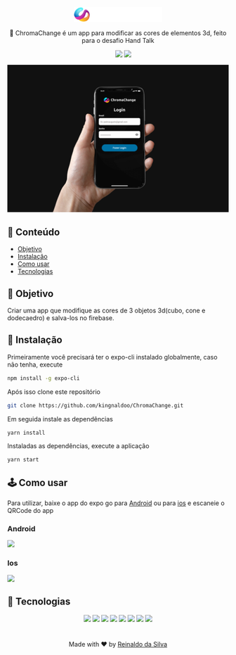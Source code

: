 <div align="center">
  <img src="./src/assets/icons/logo.svg" width="200">
</div>

<p align="center">🌈️ ChromaChange é um app para modificar as cores de elementos 3d, feito para o desafio Hand Talk</p>
<ul align="center">
    <img src="https://img.shields.io/static/v1?label=Version&message=1.0.0&labelColor=%2306121f&style=flat-square&color=%231BB471">
    <img src="https://img.shields.io/static/v1?label=License&message=MIT&labelColor=%2306121f&style=flat-square&color=%231BB471">
</ul>
<img src="./assets/screenshot.png"/>

## 📃️ Conteúdo

* [Objetivo](#objetive)
* [Instalação](#instalation)
* [Como usar](#how-to)
* [Tecnologias](#tech)

<h2 id="objetive">🎯 Objetivo</h2>
<p>Criar uma app que modifique as cores de 3 objetos 3d(cubo, cone e dodecaedro) e salva-los no firebase.</p>

<h2 id="instalation">🔧️ Instalação</h2>
<p>Primeiramente você precisará ter o expo-cli instalado globalmente, caso não tenha, execute</p>

```bash
npm install -g expo-cli
```

<p>Após isso clone este repositório</p>

```bash
git clone https://github.com/kingnaldoo/ChromaChange.git
```
<p>Em seguida instale as dependências</p>

```bash
yarn install
```

<p>Instaladas as dependências, execute a aplicação </p>

```bash
yarn start
```

<h2 id="how-to">🕹️ Como usar</h2>

<p>Para utilizar, baixe o app do expo go para  <a href="https://play.google.com/store/apps/details?id=host.exp.exponent&hl=pt_BR&gl=US" target="_blank"> Android</a> ou para <a href="https://apps.apple.com/br/app/expo-go/id982107779" target="_blank"> ios</a> e escaneie o QRCode do app</p>

<div>
<h3>Android</h3>
<img width="200" src="https://qr.expo.dev/eas-update?updateId=c87d0e04-9dfa-4c5f-be39-14511736833f&appScheme=exp&host=u.expo.dev">
</div>
<div>
<h3>Ios</h3>
<img width="200" src="https://qr.expo.dev/eas-update?updateId=602e06e9-101a-48eb-a7c0-85168531c9bf&appScheme=exp&host=u.expo.dev">
</div>

<h2 id="tech">👾️ Tecnologias</h2>

<div align="center">
<img src="https://img.shields.io/badge/Expo-%23000020?logo=Expo&style=for-the-badge&logoColor=white">
<img src="https://img.shields.io/badge/TypeScript-%233178C6?logo=TypeScript&style=for-the-badge&logoColor=white">
  <img src="https://img.shields.io/badge/React Native-%2361DAFB?logo=React&style=for-the-badge&logoColor=black">
<img src="https://img.shields.io/badge/Firebase-%23FFCA28?logo=Firebase&style=for-the-badge&logoColor=black">
<img src="https://img.shields.io/badge/Redux-%23764ABC?logo=Redux&style=for-the-badge&logoColor=white">
<img src="https://img.shields.io/badge/Eslint-%234B32C3?logo=Eslint&style=for-the-badge&logoColor=white">
<img src="https://img.shields.io/badge/Three.js-%23000000?logo=Three.js&style=for-the-badge&logoColor=white">
<img src="https://img.shields.io/badge/Styled components-%23DB7093?logo=styled-components&style=for-the-badge&logoColor=white">

</div>

<h1> </h1>
<p align="center">Made with ❤ by <a href="http://www.codijr.ufc.br">Reinaldo da Silva</a></p>
